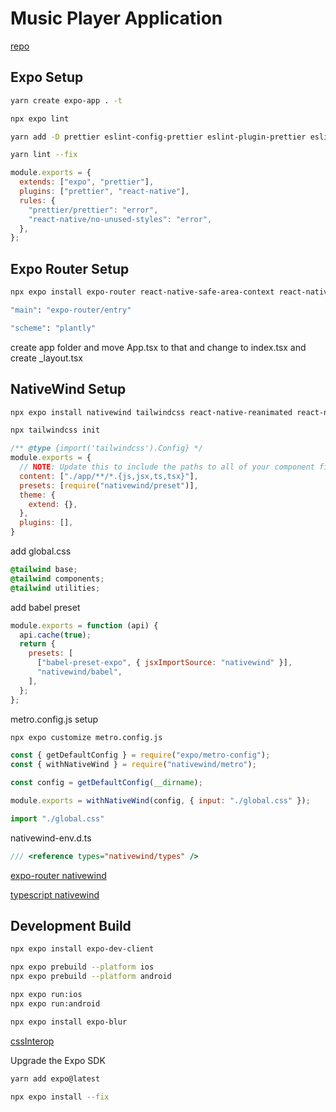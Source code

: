 # Music Player Application

[repo](https://github.com/CodeWithGionatha-Labs/music-player)

## Expo Setup

```bash
yarn create expo-app . -t

npx expo lint

yarn add -D prettier eslint-config-prettier eslint-plugin-prettier eslint-plugin-react-native

yarn lint --fix
```

```js
module.exports = {
  extends: ["expo", "prettier"],
  plugins: ["prettier", "react-native"],
  rules: {
    "prettier/prettier": "error",
    "react-native/no-unused-styles": "error",
  },
};
```

## Expo Router Setup

```bash
npx expo install expo-router react-native-safe-area-context react-native-screens expo-linking expo-constants expo-status-bar

"main": "expo-router/entry"

"scheme": "plantly"
```

create app folder and move App.tsx to that and change to index.tsx and create _layout.tsx

## NativeWind Setup

```bash
npx expo install nativewind tailwindcss react-native-reanimated react-native-safe-area-context

npx tailwindcss init
```

```js
/** @type {import('tailwindcss').Config} */
module.exports = {
  // NOTE: Update this to include the paths to all of your component files.
  content: ["./app/**/*.{js,jsx,ts,tsx}"],
  presets: [require("nativewind/preset")],
  theme: {
    extend: {},
  },
  plugins: [],
}
```

add global.css

```css
@tailwind base;
@tailwind components;
@tailwind utilities;
```

add babel preset

```js
module.exports = function (api) {
  api.cache(true);
  return {
    presets: [
      ["babel-preset-expo", { jsxImportSource: "nativewind" }],
      "nativewind/babel",
    ],
  };
};
```

metro.config.js setup

```bash
npx expo customize metro.config.js
```

```js
const { getDefaultConfig } = require("expo/metro-config");
const { withNativeWind } = require("nativewind/metro");

const config = getDefaultConfig(__dirname);

module.exports = withNativeWind(config, { input: "./global.css" });

import "./global.css"
```

nativewind-env.d.ts

```ts
/// <reference types="nativewind/types" />
```

[expo-router nativewind](https://www.nativewind.dev/getting-started/expo-router)

[typescript nativewind](https://www.nativewind.dev/getting-started/typescript)

## Development Build

```bash
npx expo install expo-dev-client

npx expo prebuild --platform ios
npx expo prebuild --platform android

npx expo run:ios
npx expo run:android
```

```bash
npx expo install expo-blur
```

[cssInterop](https://github.com/nativewind/nativewind/discussions/989)

Upgrade the Expo SDK

```bash
yarn add expo@latest

npx expo install --fix
```
